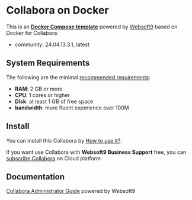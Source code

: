 # Collabora on Docker  

This is an **[Docker Compose template](https://github.com/Websoft9/docker-library)** powered by [Websoft9](https://www.websoft9.com) based on Docker for Collabora:


 - community:  24.04.13.3.1, latest


## System Requirements

The following are the minimal [recommended requirements](https://sdk.collaboraonline.com/docs/installation/index.html):

* **RAM**: 2 GB or more
* **CPU**: 1 cores or higher
* **Disk**: at least 1 GB of free space
* **bandwidth**: more fluent experience over 100M  

## Install

You can install this Collabora by [How to use it?](https://github.com/Websoft9/docker-library#how-to-use-it).   

If you want use Collabora with **Websoft9 Business Support** free, you can [subscribe Collabora](https://www.websoft9.com/apps) on Cloud platform

## Documentation

[Collabora Administrator Guide](https://support.websoft9.com/docs/collabora) powered by Websoft9
